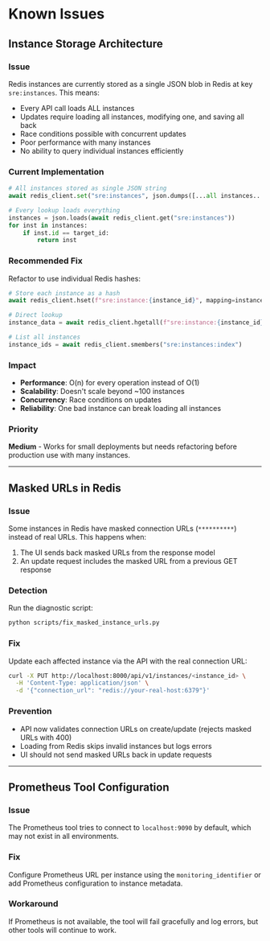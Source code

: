 # Known Issues

## Instance Storage Architecture

### Issue
Redis instances are currently stored as a single JSON blob in Redis at key `sre:instances`. This means:
- Every API call loads ALL instances
- Updates require loading all instances, modifying one, and saving all back
- Race conditions possible with concurrent updates
- Poor performance with many instances
- No ability to query individual instances efficiently

### Current Implementation
```python
# All instances stored as single JSON string
await redis_client.set("sre:instances", json.dumps([...all instances...]))

# Every lookup loads everything
instances = json.loads(await redis_client.get("sre:instances"))
for inst in instances:
    if inst.id == target_id:
        return inst
```

### Recommended Fix
Refactor to use individual Redis hashes:
```python
# Store each instance as a hash
await redis_client.hset(f"sre:instance:{instance_id}", mapping=instance_data)

# Direct lookup
instance_data = await redis_client.hgetall(f"sre:instance:{instance_id}")

# List all instances
instance_ids = await redis_client.smembers("sre:instances:index")
```

### Impact
- **Performance**: O(n) for every operation instead of O(1)
- **Scalability**: Doesn't scale beyond ~100 instances
- **Concurrency**: Race conditions on updates
- **Reliability**: One bad instance can break loading all instances

### Priority
**Medium** - Works for small deployments but needs refactoring before production use with many instances.

---

## Masked URLs in Redis

### Issue
Some instances in Redis have masked connection URLs (`**********`) instead of real URLs. This happens when:
1. The UI sends back masked URLs from the response model
2. An update request includes the masked URL from a previous GET response

### Detection
Run the diagnostic script:
```bash
python scripts/fix_masked_instance_urls.py
```

### Fix
Update each affected instance via the API with the real connection URL:
```bash
curl -X PUT http://localhost:8000/api/v1/instances/<instance_id> \
  -H 'Content-Type: application/json' \
  -d '{"connection_url": "redis://your-real-host:6379"}'
```

### Prevention
- API now validates connection URLs on create/update (rejects masked URLs with 400)
- Loading from Redis skips invalid instances but logs errors
- UI should not send masked URLs back in update requests

---

## Prometheus Tool Configuration

### Issue
The Prometheus tool tries to connect to `localhost:9090` by default, which may not exist in all environments.

### Fix
Configure Prometheus URL per instance using the `monitoring_identifier` or add Prometheus configuration to instance metadata.

### Workaround
If Prometheus is not available, the tool will fail gracefully and log errors, but other tools will continue to work.
